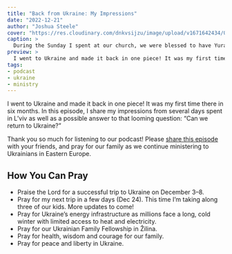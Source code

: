 ```yaml
---
title: "Back from Ukraine: My Impressions"
date: "2022-12-21"
author: "Joshua Steele"
cover: "https://res.cloudinary.com/dnkvsijzu/image/upload/v1671642434/OFReport/2022-12-21-back-from-ukraine-my-impressions/gg-prayer-for-yura-1200-630_wzah69.jpg"
caption: >
  During the Sunday I spent at our church, we were blessed to have Yura Chuhay (bearded guy to my right) back from the front lines. He is stationed in the east in a very hot zone. We pray for his safety and a swift end to this terrible war.
preview: >
  I went to Ukraine and made it back in one piece! It was my first time there in six months. In this episode, I share my impressions from several days spent in L’viv as well as a possible answer to that looming question: “Can we return to Ukraine?”
tags:
- podcast
- ukraine
- ministry
---
```


I went to Ukraine and made it back in one piece! It was my first time there in six months. In this episode, I share my impressions from several days spent in L’viv as well as a possible answer to that looming question: “Can we return to Ukraine?”

Thank you so much for listening to our podcast! Please [share this episode](https://podcasts.apple.com/us/podcast/journey-to-ukraine/id1613710582) with your friends, and pray for our family as we continue ministering to Ukrainians in Eastern Europe.

<article-spacer />

<div id="buzzsprout-player-11912088"></div><script src="https://www.buzzsprout.com/1953515/11912088-back-from-ukraine-my-impressions.js?container_id=buzzsprout-player-11912088&player=small" type="text/javascript" charset="utf-8"></script>

## How You Can Pray
* Praise the Lord for a successful trip to Ukraine on December 3–8.
* Pray for my next trip in a few days (Dec 24). This time I’m taking along three of our kids. More updates to come!
* Pray for Ukraine’s energy infrastructure as millions face a long, cold winter with limited access to heat and electricity.
* Pray for our Ukrainian Family Fellowship in Žilina.
* Pray for health, wisdom and courage for our family.
* Pray for peace and liberty in Ukraine.
 

<article-callout content="Keep scrolling for more photos from my trip to Ukraine..." />

<article-image publicId="OFReport/2022-12-21-back-from-ukraine-my-impressions/yura-van-driving_cotnbi" height="768" caption="Yura Petriv takes his first drive in the yellow van. He’ll be using it to transport *Good and Evil* books as well as humanitarian aid." />

<article-image publicId="OFReport/2022-12-21-back-from-ukraine-my-impressions/buying-supplies_a2onnl" height="768" caption="After arriving in Radekhiv, we stopped in a local store and picked up more supplies to be send to the front lines. This time it was mostly canned goods. Upon hearing that we were buying for soldiers, the store gave us an 8% discount!" />

<article-image publicId="OFReport/2022-12-21-back-from-ukraine-my-impressions/studio-interview_atx5py" width="768" caption="While I was in Radekhiv, they asked me to give a short interview for the local radio station. They have some nice sound gear, but since the power was out, we couldn’t use it. So we recorded the interview on a mobile phone." />

<article-image publicId="OFReport/2022-12-21-back-from-ukraine-my-impressions/josh-milena-yura_vjebl6" width="768" caption="Radio Radekhiv! From the left: Joshua, Milena, Yura" />

<article-image publicId="OFReport/2022-12-21-back-from-ukraine-my-impressions/josh-lesya_k0lt4m" width="768" caption="Lesya Hayda is another dear friend I was able to visit. Lesya started a daycare for children just before the COVID pandemic, and it survived. Now they face the daily threat of missle strikes, power outages, and a foe that seeks to annihilate them. And Lesya is still in business. Ukrainians are fighters!" />

<article-image publicId="OFReport/2022-12-21-back-from-ukraine-my-impressions/josh-lyudmila-ihor_kbe6rs" width="768" caption="It was great to stop in for a visit with our upstairs neighbors, Lyudmila and Ihor. Lyudmila recently commented to me that they miss the sound of all our little kids “pattering around”. I’ve assured her that we will do our best to make sure she hears them again. 🥰" />

<article-image publicId="OFReport/2022-12-21-back-from-ukraine-my-impressions/yura-oleksiy-meds_rg7diz" height="768" caption="Just before I left L’viv, we got word from Olekciy (right) that their group of soldiers was very low on meds. So on the way to the bus station, Yura and I stopped by a pharmacy and tried to get as much as we could of all the meds he asked for." />

<article-image publicId="OFReport/2022-12-21-back-from-ukraine-my-impressions/yura-books-van_ffgddb" height="768" caption="Since I left, Yura has already put the yellow van to good use. We’ve been shipping quite a large number of *Good and Evil* books out to churches for their Christmas outreaches." />

<article-image publicId="OFReport/2022-12-21-back-from-ukraine-my-impressions/josh-kelsie-dec-2022_f7uono" width="768" caption="Whenever I travel alone, I miss this lady the most. Kelsie is the color in my world, my daily reminder of God’s favor! 💖" />
